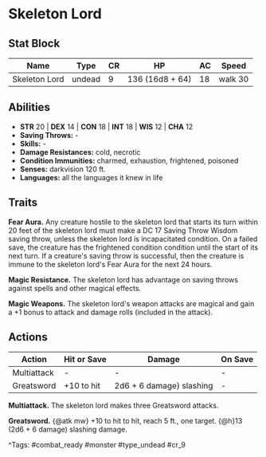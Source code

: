 # Skeleton Lord

## Stat Block

| Name | Type | CR | HP | AC | Speed |
|------|------|----|----|----|-------|
| Skeleton Lord | undead | 9 | 136 (16d8 + 64) | 18 | walk 30 |

## Abilities

- **STR** 20 | **DEX** 14 | **CON** 18 | **INT** 18 | **WIS** 12 | **CHA** 12
- **Saving Throws:** -  
- **Skills:** -  
- **Damage Resistances:** cold, necrotic  
- **Condition Immunities:** charmed, exhaustion, frightened, poisoned  
- **Senses:** darkvision 120 ft.  
- **Languages:** all the languages it knew in life

## Traits

**Fear Aura.** Any creature hostile to the skeleton lord that starts its turn within 20 feet of the skeleton lord must make a DC 17 Saving Throw Wisdom saving throw, unless the skeleton lord is incapacitated condition. On a failed save, the creature has the frightened condition condition until the start of its next turn. If a creature's saving throw is successful, then the creature is immune to the skeleton lord's Fear Aura for the next 24 hours.

**Magic Resistance.** The skeleton lord has advantage on saving throws against spells and other magical effects.

**Magic Weapons.** The skeleton lord's weapon attacks are magical and gain a +1 bonus to attack and damage rolls (included in the attack).


## Actions

| Action | Hit or Save | Damage | On Save |
|--------|--------------|--------|----------|
| Multiattack | - | - | - |
| Greatsword | +10 to hit | 2d6 + 6 damage) slashing | - |

**Multiattack.** The skeleton lord makes three Greatsword attacks.

**Greatsword.** {@atk mw} +10 to hit to hit, reach 5 ft., one target. {@h}13 (2d6 + 6 damage) slashing damage.


^Tags: #combat_ready #monster #type_undead #cr_9